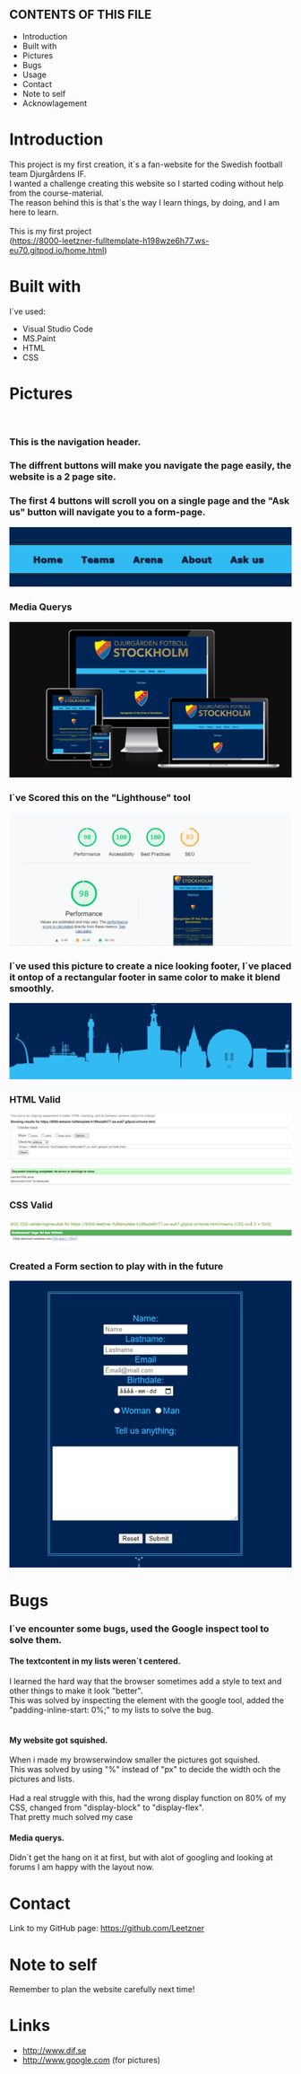 CONTENTS OF THIS FILE
---------------------

 * Introduction
 * Built with
 * Pictures
 * Bugs
 * Usage
 * Contact
 * Note to self
 * Acknowlagement

# Introduction

This project is my first creation, it´s a fan-website for the Swedish football team Djurgårdens IF.<br>
I wanted a challenge creating this website so I started coding without help from the course-material.<br>
The reason behind this is that´s the way I learn things, by doing, and I am here to learn.<br>
<br>
This is my first project<br>
(https://8000-leetzner-fulltemplate-h198wze6h77.ws-eu70.gitpod.io/home.html)


# Built with

I´ve used:

* Visual Studio Code
* MS.Paint
* HTML
* CSS

# Pictures<br>
<br>

### This is the navigation header.<br>
### The diffrent buttons will make you navigate the page easily, the website is a 2 page site.<br>
### The first 4 buttons will scroll you on a single page and the "Ask us" button will navigate you to a form-page.<br>
![Header](pictures/header.jpg)
### Media Querys
![Media-querys](pictures/approved.jpg)

### I´ve Scored this on the "Lighthouse" tool<br>
![Score](pictures/score1.jpg)<br>
### I´ve used this picture to create a nice looking footer, I´ve placed it ontop of a rectangular footer in same color to make it blend smoothly.<br>
![Footer](pictures/1.jpg)<br>
### HTML Valid<br>
![HTML-valid](pictures/score2.jpg)<br>
### CSS Valid<br>
![CSS-valid](pictures/valid%20%20CSS.png)<br>
### Created a Form section to play with in the future<br>
![Form-section](pictures/form.jpg)


# Bugs

### I´ve encounter some bugs, used the Google inspect tool to solve them.
#### The textcontent in my lists weren´t centered.<br>
I learned the hard way that the browser sometimes add a style to text and other things to make it look "better".<br>
This was solved by inspecting the element with the google tool, added the "padding-inline-start: 0%;" to my lists to solve the bug.<br>
<br>

#### My website got squished.<br>
When i made my browserwindow smaller the pictures got squished.<br>
This was solved by using "%" instead of "px" to decide the width och the pictures and lists.<br>
<br>
Had a real struggle with this, had the wrong display function on 80% of my CSS, changed from "display-block" to "display-flex".<br>
That pretty much solved my case
#### Media querys.<br>
Didn´t get the hang on it at first, but with alot of googling and looking at forums I am happy with the layout now.

# Contact

Link to my GitHub page: https://github.com/Leetzner

# Note to self
Remember to plan the website carefully next time!

# Links

* http://www.dif.se
* http://www.google.com (for pictures)
